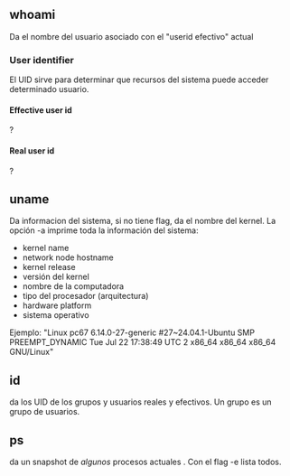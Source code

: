 ## whoami
Da el nombre del usuario asociado con el "userid efectivo" actual
### User identifier
El UID sirve para determinar que recursos del sistema puede acceder determinado usuario.
#### Effective user id
?
#### Real user id
?

## uname
Da informacion del sistema, si no tiene flag, da el nombre del kernel.
La opción -a imprime toda la información del sistema:
- kernel name
- network node hostname
- kernel release
- versión del kernel
- nombre de la computadora
- tipo del procesador (arquitectura)
- hardware platform
- sistema operativo


Ejemplo: "Linux pc67 6.14.0-27-generic #27~24.04.1-Ubuntu SMP PREEMPT_DYNAMIC Tue Jul 22 17:38:49 UTC 2 x86_64 x86_64 x86_64 GNU/Linux"

## id
da los UID de los grupos y usuarios reales y efectivos. Un grupo es un grupo de usuarios. 

## ps
da un snapshot de *algunos* procesos actuales	. Con el flag -e lista todos. 

